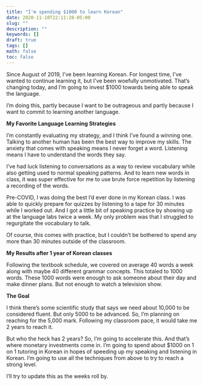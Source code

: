 ```yaml
---
title: "I'm spending $1000 to learn Korean"
date: 2020-11-10T22:11:28-05:00
slug: ""
description: ""
keywords: []
draft: true
tags: []
math: false
toc: false
---
```

Since August of 2019, I’ve been learning Korean. For longest time, I’ve wanted to continue learning it, but I’ve been woefully unmotivated. That’s changing today, and I’m going to invest $1000 towards being able to speak the language.

I’m doing this, partly because I want to be outrageous and partly because I want to commit to learning another language.

**My Favorite Language Learning Strategies**

I’m constantly evaluating my strategy, and I think I’ve found a winning one. Talking to another human has been the best way to improve my skills. The anxiety that comes with speaking means I never forget a word. Listening means I have to understand the words they say. 

I’ve had luck listening to conversations as a way to review vocabulary while also getting used to normal speaking patterns. And to learn new words in class, it was super effective for me to use brute force repetition by listening a recording of the words.

Pre-COVID, I was doing the best I’d ever done in my Korean class. I was able to quickly prepare for quizzes by listening to a tape for 30 minutes while I worked out. And I got a little bit of speaking practice by showing up at the language labs twice a week. My only problem was that I struggled to regurgitate the vocabulary to talk.

Of course, this comes with practice, but I couldn’t be bothered to spend any more than 30 minutes outside of the classroom. 

**My Results after 1 year of Korean classes**

Following the textbook schedule, we covered on average 40 words a week along with maybe 40 different grammar concepts. This totaled to 1000 words. These 1000 words were enough to ask someone about their day and make dinner plans. But not enough to watch a television show.

**The Goal**

I think there’s some scientific study that says we need about 10,000 to be considered fluent. But only 5000 to be advanced. So, I’m planning on reaching for the 5,000 mark. Following my classroom pace, it would take me 2 years to reach it. 

But who the heck has 2 years? So, I’m going to accelerate this. And that’s where monetary investments come in. I’m going to spend about $1000 on 1 on 1 tutoring in Korean in hopes of speeding up my speaking and listening in Korean. I’m going to use all the techniques from above to try to reach a strong level.

I’ll try to update this as the weeks roll by.  
